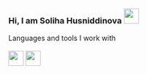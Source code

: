 ### Hi, I am Soliha Husniddinova <img src="https://media1.giphy.com/media/v1.Y2lkPTc5MGI3NjExYXhseGdyY3U3bTNhNGE3MDZ0bjhjcWwwMzB0dTkwYzVseHhvdHQ5NCZlcD12MV9pbnRlcm5hbF9naWZfYnlfaWQmY3Q9cw/gM5qFksULw54NMWyry/giphy.gif" width="30px"> </br>

Languages and tools I work with 
</br>
</br>
<img src="https://w1.pngwing.com/pngs/696/924/png-transparent-html-logo-html5-badge-line-symbol-signage-thumbnail.png" width="30px">
<img src="https://www.google.com/imgres?q=css%20black%20logo%20transparent&imgurl=https%3A%2F%2Fw7.pngwing.com%2Fpngs%2F1008%2F538%2Fpng-transparent-web-development-html-cascading-style-sheets-css3-world-wide-web-angle-web-design-logo.png&imgrefurl=https%3A%2F%2Fwww.pngwing.com%2Fen%2Ffree-png-czfho&docid=8xKoxHbDEkg-XM&tbnid=xozgqFjdUfouAM&vet=12ahUKEwjb5p7_suSFAxWaIRAIHdn6DkgQM3oECFIQAA..i&w=920&h=920&hcb=2&ved=2ahUKEwjb5p7_suSFAxWaIRAIHdn6DkgQM3oECFIQAA" width="30px">

